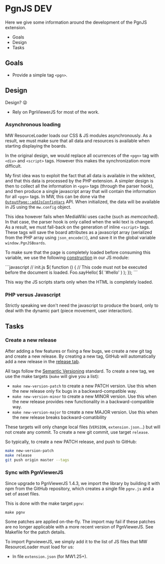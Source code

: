 # PgnJS DEV

Here we give some information around the development of the PgnJS extension.
* Goals
* Design
* Tasks

## Goals

* Provide a simple tag `<pgn>`.

## Design
Design? :stuck_out_tongue_winking_eye:

* Rely on PgnViewerJS for most of the work.

### Asynchronous loading

MW ResourceLoader loads our CSS & JS modules asynchronously. As a result, we must make sure that all data
and resources is available when starting displaying the boards.

In the original design, we would replace all ocurrences of the `<pgn>` tag with `<div>` and `<script>`
tags. However this makes the synchronization more difficult.

My first idea was to exploit the fact that all data is available in the wikitext, and that this data is
processed by the PHP extension. A simpler design is then to collect all the information in `<pgn>` tags
(through the parser hook), and then produce a single javascript array that will contain the information
for all `<pgn>` tags. In MW, this can be done via the
[`OutputPage::addJsConfigVars`](https://www.mediawiki.org/wiki/Manual:OutputPage.php) API. When
initialized, the data will be available in JS using the `mw.config` object.

This idea however fails when MediaWiki uses cache (such as *memcached*). In that case, the parser hook
is only called when the wiki text is changed. As a result, we must fall-back on the generation of
inline `<script>` tags. These tags will save the board attributes as a javascript array (serialized from
the PHP array using `json_encode()`), and save it in the global variable `window.PgnJSBoards`.

To make sure that the page is completely loaded before consuming this variable, we use the following
[construction](https://www.mediawiki.org/wiki/ResourceLoader/Developing_with_ResourceLoader#JavaScript)
in our JS module:

´´´javascript
// init.js
$( function () {
    // This code must not be executed before the document is loaded.
    Foo.sayHello( $( '#hello' ) );
});
´´´

This way the JS scripts starts only when the HTML is completely loaded.


### PHP versus Javascript

Strictly speaking we don't need the javascript to produce the board, only to deal with the dynamic part
(piece movement, user interaction). 

## Tasks

### Create a new release

After adding a few features or fixing a few bugs, we create a new git tag and create a new release.
By creating a new tag, GitHub will automatically add a new release in the [release tab](releases/).

All tags follow the [Semantic Versioning](https://semver.org) standard.
To create a new tag, we use the make targets (`make` will give you a list):
* `make new-version-patch` to create a new PATCH version. Use this when the new release only fix bugs in a
  backward-compatible way.
* `make new-version-minor` to create a new MINOR version. Use this when the new release provides new
  functionality in a backward-compatible way.
* `make new-version-major` to create a new MAJOR version. Use this when the new release breaks
  backward-comatibility

These targets will only change local files (`VERSION`, `extension.json`...) but will not create any
commit. To create a new git commit, use target `release`.

So typically, to create a new PATCH release, and push to GitHub:

```bash
make new-version-patch
make release
git push origin master --tags
```

### Sync with PgnViewerJS
Since upgrade to PgnViewerJS 1.4.3, we import the library by building it with npm from the GitHub
repository, which creates a single file `pgnv.js` and a set of asset files.

This is done with the make target `pgnv`:

```
make pgnv
```

Some patches are applied on-the-fly. The import may fail if these patches are no longer
applicable with a more recent version of PgnViewerJS. See Makefile for the patch details.

To import PgnviewerJS, we simply add it to the list of JS files that MW ResourceLoader must load for us:
* In file `extension.json` (for MW1.25+).

[//]: # ( vim: set tw=105: )
